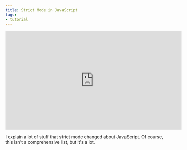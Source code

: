 ```yaml
---
title: Strict Mode in JavaScript
tags:
- tutorial
---
```


<iframe width="560" height="315" src="https://www.youtube.com/embed/6_MAw5g5U0Y" frameborder="0" allowfullscreen></iframe>

I explain a lot of stuff that strict mode changed about JavaScript. Of course, this isn't a comprehensive list, but it's a lot.

